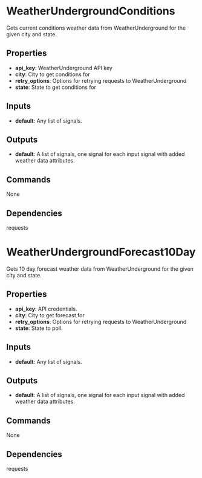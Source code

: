 WeatherUndergroundConditions
============================
Gets current conditions weather data from WeatherUnderground for the given city and state.

Properties
----------
- **api_key**: WeatherUnderground API key
- **city**: City to get conditions for
- **retry_options**: Options for retrying requests to WeatherUnderground
- **state**: State to get conditions for

Inputs
------
- **default**: Any list of signals.

Outputs
-------
- **default**: A list of signals, one signal for each input signal with added weather data attributes.

Commands
--------
None

Dependencies
------------
requests

WeatherUndergroundForecast10Day
===============================
Gets 10 day forecast weather data from WeatherUnderground for the given city and state.

Properties
----------
- **api_key**: API credentials.
- **city**: City to get forecast for
- **retry_options**: Options for retrying requests to WeatherUnderground
- **state**: State to poll.

Inputs
------
- **default**: Any list of signals.

Outputs
-------
- **default**: A list of signals, one signal for each input signal with added weather data attributes.

Commands
--------
None

Dependencies
------------
requests
